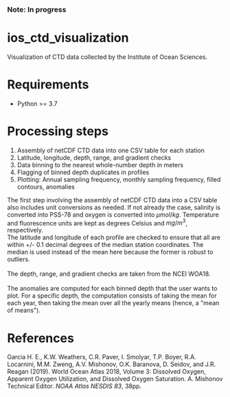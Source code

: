 ### Note: In progress

# ios_ctd_visualization
Visualization of CTD data collected by the Institute of Ocean Sciences.

# Requirements
* Python >= 3.7

# Processing steps
1. Assembly of netCDF CTD data into one CSV table for each station
2. Latitude, longitude, depth, range, and gradient checks
3. Data binning to the nearest whole-number depth in meters
4. Flagging of binned depth duplicates in profiles
5. Plotting: Annual sampling frequency, monthly sampling frequency, filled contours, anomalies


The first step involving the assembly of netCDF CTD data into a CSV table also includes unit conversions as needed. If not already the case, salinity is converted into PSS-78 and oxygen is converted into $\mu mol/kg$. Temperature and fluorescence units are kept as degrees Celsius and $mg/m^3$, respectively.
\
The latitude and longitude of each profile are checked to ensure that all are within +/- 0.1 decimal degrees of the median station coordinates. The median is used instead of the mean here because the former is robust to outliers.  
\
The depth, range, and gradient checks are taken from the NCEI WOA18.  
\
The anomalies are computed for each binned depth that the user wants to plot. For a specific depth, the computation consists of taking the mean for each year, then taking the mean over all the yearly means (hence, a "mean of means"). 

# References
Garcia H. E., K.W. Weathers, C.R. Paver, I. Smolyar, T.P. Boyer, R.A. Locarnini, M.M. Zweng, A.V. Mishonov, O.K. Baranova, D. Seidov, and J.R. Reagan (2019). World Ocean Atlas 2018, Volume 3: Dissolved Oxygen, Apparent Oxygen Utilization, and Dissolved Oxygen Saturation. A. Mishonov Technical Editor. *NOAA Atlas NESDIS 83*, 38pp.

